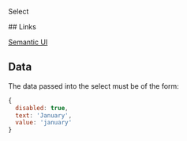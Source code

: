 Select

## Links

[Semantic UI](https://react.semantic-ui.com/elements/select)

## Data

The data passed into the select must be of the form:

```js
{
  disabled: true,
  text: 'January',
  value: 'january'
}
```
